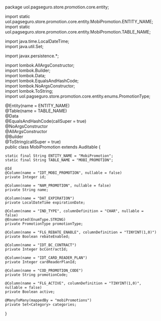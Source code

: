 package uol.pagseguro.store.promotion.core.entity;  
  
import static uol.pagseguro.store.promotion.core.entity.MobiPromotion.ENTITY_NAME;  
import static uol.pagseguro.store.promotion.core.entity.MobiPromotion.TABLE_NAME;  
  
import java.time.LocalDateTime;  
import java.util.Set;  
  
import javax.persistence.*;  
  
import lombok.AllArgsConstructor;  
import lombok.Builder;  
import lombok.Data;  
import lombok.EqualsAndHashCode;  
import lombok.NoArgsConstructor;  
import lombok.ToString;  
import uol.pagseguro.store.promotion.core.entity.enums.PromotionType;  
  
@Entity(name = ENTITY_NAME)  
@Table(name = TABLE_NAME)  
@Data  
@EqualsAndHashCode(callSuper = true)  
@NoArgsConstructor  
@AllArgsConstructor  
@Builder  
@ToString(callSuper = true)  
public class MobiPromotion extends Auditable {  
  
    static final String ENTITY_NAME = "MobiPromotion";  
    static final String TABLE_NAME = "MOBI_PROMOTION";  
  
    @Id  
    @Column(name = "IDT_MOBI_PROMOTION", nullable = false)  
    private Integer id;  
  
    @Column(name = "NAM_PROMOTION", nullable = false)  
    private String name;  
  
    @Column(name = "DAT_EXPIRATION")  
    private LocalDateTime expirationDate;  
  
    @Column(name = "IND_TYPE", columnDefinition = "CHAR", nullable = false)  
    @Enumerated(EnumType.STRING)  
    private PromotionType promotionType;  
  
    @Column(name = "FLG_REBATE_ENABLE", columnDefinition = "TINYINT(1,0)")  
    private Boolean rebateEnabled;  
  
    @Column(name = "IDT_BC_CONTRACT")  
    private Integer bcContractId;  
  
    @Column(name = "IDT_CARD_READER_PLAN")  
    private Integer cardReaderPlanId;  
  
    @Column(name = "COD_PROMOTION_CODE")  
    private String promotionCode;  
  
    @Column(name = "FLG_ACTIVE", columnDefinition = "TINYINT(1,0)", nullable = false)  
    private Boolean active;  
  
    @ManyToMany(mappedBy = "mobiPromotions")  
    private Set<Category> categories;  
  
}
